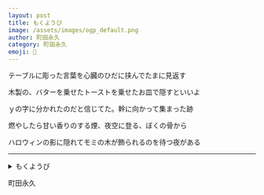 ```yaml
---
layout: post
title: もくようび
image: /assets/images/ogp_default.png
author: 町田永久
category: 町田永久
emoji: 📌
---
```


<div class="tanka-area"><div class="tanka">
<p>テーブルに彫った言葉を心臓のひだに挟んでたまに見返す</p>

<p>木製の、バターを乗せたトーストを乗せたお皿で隠すといいよ</p>

<p>ｙの字に分かれたのだと信じてた。幹に向かって集まった跡</p>

<p>燃やしたら甘い香りのする煙、夜空に登る、ぼくの骨から</p>

<p>ハロウィンの影に隠れてモミの木が飾られるのを待つ夜がある</p>

</div></div>

---

<details><summary>もくようび</summary>
テーブルに彫った言葉を心臓のひだに挟んでたまに見返す<br/>
木製の、バターを乗せたトーストを乗せたお皿で隠すといいよ<br/>
yの字に分かれたのだと信じてた。幹に向かって集まった跡<br/>
燃やしたら甘い香りのする煙、夜空に登る、ぼくの骨から<br/>
ハロウィンの影に隠れてモミの木が飾られるのを待つ夜がある<br/>
<br/>

</details>

町田永久
